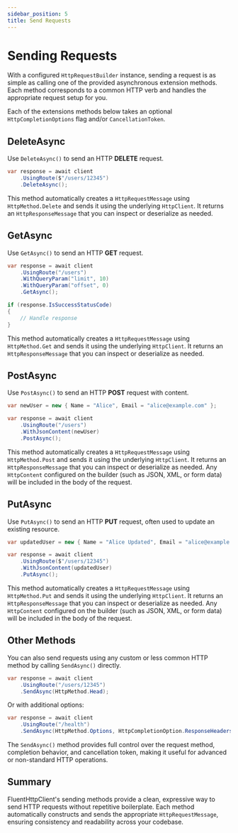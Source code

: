 ```yaml
---
sidebar_position: 5
title: Send Requests
---
```


# Sending Requests

With a configured `HttpRequestBuilder` instance, sending a request is as simple as calling one of the provided asynchronous extension methods. Each method corresponds to a common HTTP verb and handles the appropriate request setup for you.

Each of the extensions methods below takes an optional `HttpCompletionOptions` flag and/or `CancellationToken`.

## DeleteAsync

Use `DeleteAsync()` to send an HTTP **DELETE** request.

```csharp
var response = await client
    .UsingRoute($"/users/12345")
    .DeleteAsync();
```

This method automatically creates a `HttpRequestMessage` using `HttpMethod.Delete` and sends it using the underlying `HttpClient`.
It returns an `HttpResponseMessage` that you can inspect or deserialize as needed.

## GetAsync

Use `GetAsync()` to send an HTTP **GET** request.

```csharp
var response = await client
    .UsingRoute("/users")
    .WithQueryParam("limit", 10)
    .WithQueryParam("offset", 0)
    .GetAsync();

if (response.IsSuccessStatusCode)
{
    // Handle response
}
```

This method automatically creates a `HttpRequestMessage` using `HttpMethod.Get` and sends it using the underlying `HttpClient`.
It returns an `HttpResponseMessage` that you can inspect or deserialize as needed.

## PostAsync

Use `PostAsync()` to send an HTTP **POST** request with content.

```csharp
var newUser = new { Name = "Alice", Email = "alice@example.com" };

var response = await client
    .UsingRoute("/users")
    .WithJsonContent(newUser)
    .PostAsync();
```

This method automatically creates a `HttpRequestMessage` using `HttpMethod.Post` and sends it using the underlying `HttpClient`.
It returns an `HttpResponseMessage` that you can inspect or deserialize as needed.
Any `HttpContent` configured on the builder (such as JSON, XML, or form data) will be included in the body of the request.

## PutAsync

Use `PutAsync()` to send an HTTP **PUT** request, often used to update an existing resource.

```csharp
var updatedUser = new { Name = "Alice Updated", Email = "alice@example.com" };

var response = await client
    .UsingRoute($"/users/12345")
    .WithJsonContent(updatedUser)
    .PutAsync();
```

This method automatically creates a `HttpRequestMessage` using `HttpMethod.Put` and sends it using the underlying `HttpClient`.
It returns an `HttpResponseMessage` that you can inspect or deserialize as needed.
Any `HttpContent` configured on the builder (such as JSON, XML, or form data) will be included in the body of the request.

## Other Methods

You can also send requests using any custom or less common HTTP method by calling `SendAsync()` directly.

```csharp
var response = await client
    .UsingRoute("/users/12345")
    .SendAsync(HttpMethod.Head);
```

Or with additional options:

```csharp
var response = await client
    .UsingRoute("/health")
    .SendAsync(HttpMethod.Options, HttpCompletionOption.ResponseHeadersRead);
```

The `SendAsync()` method provides full control over the request method, completion behavior, and cancellation token, making it useful for advanced or non-standard HTTP operations.

## Summary

FluentHttpClient's sending methods provide a clean, expressive way to send HTTP requests without repetitive boilerplate.
Each method automatically constructs and sends the appropriate `HttpRequestMessage`, ensuring consistency and readability across your codebase.
